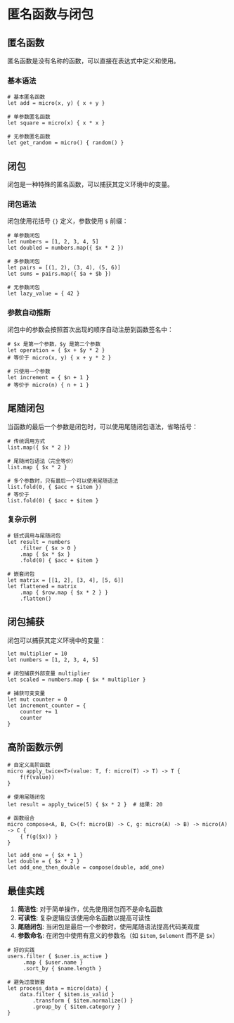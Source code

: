 # 匿名函数与闭包

## 匿名函数

匿名函数是没有名称的函数，可以直接在表达式中定义和使用。

### 基本语法

```valkyrie
# 基本匿名函数
let add = micro(x, y) { x + y }

# 单参数匿名函数
let square = micro(x) { x * x }

# 无参数匿名函数
let get_random = micro() { random() }
```

## 闭包

闭包是一种特殊的匿名函数，可以捕获其定义环境中的变量。

### 闭包语法

闭包使用花括号 `{}` 定义，参数使用 `$` 前缀：

```valkyrie
# 单参数闭包
let numbers = [1, 2, 3, 4, 5]
let doubled = numbers.map({ $x * 2 })

# 多参数闭包
let pairs = [(1, 2), (3, 4), (5, 6)]
let sums = pairs.map({ $a + $b })

# 无参数闭包
let lazy_value = { 42 }
```

### 参数自动推断

闭包中的参数会按照首次出现的顺序自动注册到函数签名中：

```valkyrie
# $x 是第一个参数，$y 是第二个参数
let operation = { $x + $y * 2 }
# 等价于 micro(x, y) { x + y * 2 }

# 只使用一个参数
let increment = { $n + 1 }
# 等价于 micro(n) { n + 1 }
```

## 尾随闭包

当函数的最后一个参数是闭包时，可以使用尾随闭包语法，省略括号：

```valkyrie
# 传统调用方式
list.map({ $x * 2 })

# 尾随闭包语法（完全等价）
list.map { $x * 2 }

# 多个参数时，只有最后一个可以使用尾随语法
list.fold(0, { $acc + $item })
# 等价于
list.fold(0) { $acc + $item }
```

### 复杂示例

```valkyrie
# 链式调用与尾随闭包
let result = numbers
    .filter { $x > 0 }
    .map { $x * $x }
    .fold(0) { $acc + $item }

# 嵌套闭包
let matrix = [[1, 2], [3, 4], [5, 6]]
let flattened = matrix
    .map { $row.map { $x * 2 } }
    .flatten()
```

## 闭包捕获

闭包可以捕获其定义环境中的变量：

```valkyrie
let multiplier = 10
let numbers = [1, 2, 3, 4, 5]

# 闭包捕获外部变量 multiplier
let scaled = numbers.map { $x * multiplier }

# 捕获可变变量
let mut counter = 0
let increment_counter = {
    counter += 1
    counter
}
```

## 高阶函数示例

```valkyrie
# 自定义高阶函数
micro apply_twice<T>(value: T, f: micro(T) -> T) -> T {
    f(f(value))
}

# 使用尾随闭包
let result = apply_twice(5) { $x * 2 }  # 结果: 20

# 函数组合
micro compose<A, B, C>(f: micro(B) -> C, g: micro(A) -> B) -> micro(A) -> C {
    { f(g($x)) }
}

let add_one = { $x + 1 }
let double = { $x * 2 }
let add_one_then_double = compose(double, add_one)
```

## 最佳实践

1. **简洁性**: 对于简单操作，优先使用闭包而不是命名函数
2. **可读性**: 复杂逻辑应该使用命名函数以提高可读性
3. **尾随闭包**: 当闭包是最后一个参数时，使用尾随语法提高代码美观度
4. **参数命名**: 在闭包中使用有意义的参数名（如 `$item`, `$element` 而不是 `$x`）

```valkyrie
# 好的实践
users.filter { $user.is_active }
     .map { $user.name }
     .sort_by { $name.length }

# 避免过度嵌套
let process_data = micro(data) {
    data.filter { $item.is_valid }
        .transform { $item.normalize() }
        .group_by { $item.category }
}
```